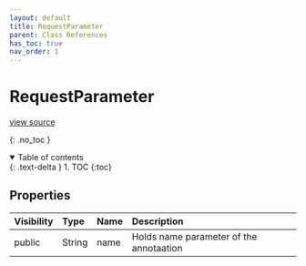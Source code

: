 ```yaml
---
layout: default
title: RequestParameter
parent: Class References
has_toc: true
nav_order: 1
---
```


# RequestParameter
[view source](https://github.com/Mark-Sign/gateway-sdk-php/blob/master/src/RequestBuilder/Annotations/RequestParameter.php)

{: .no_toc }



<details open markdown="block">
  <summary>
    Table of contents
  </summary>
  {: .text-delta }
1. TOC
{:toc}
</details>

## Properties

| Visibility | Type | Name | Description |
| :--- | :--- | :--- | :--- |
| public | String | name | Holds name parameter of the annotaation |

